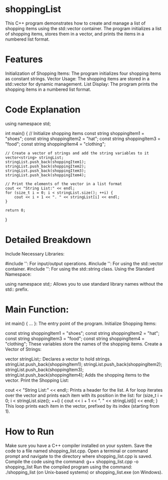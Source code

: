 # shoppingList
This C++ program demonstrates how to create and manage a list of shopping items using the std::vector container. The program initializes a list of shopping items, stores them in a vector, and prints the items in a numbered list format.

# Features
Initialization of Shopping Items: The program initializes four shopping items as constant strings.
Vector Usage: The shopping items are stored in a std::vector for dynamic management.
List Display: The program prints the shopping items in a numbered list format.

# Code Explanation

using namespace std;

int main() {
    // Initialize shopping items
    const string shoppingItem1 = "shoes";
    const string shoppingItem2 = "hat";
    const string shoppingItem3 = "food";
    const string shoppingItem4 = "clothing";

    // Create a vector of strings and add the string variables to it
    vector<string> stringList;
    stringList.push_back(shoppingItem1);
    stringList.push_back(shoppingItem2);
    stringList.push_back(shoppingItem3);
    stringList.push_back(shoppingItem4);

    // Print the elements of the vector in a list format
    cout << "String List:" << endl;
    for (size_t i = 0; i < stringList.size(); ++i) {
        cout << i + 1 << ". " << stringList[i] << endl;
    }

    return 0;
}
# Detailed Breakdown
Include Necessary Libraries:

#include '<iostream>': For input/output operations.
#include '<vector>': For using the std::vector container.
#include '<string>': For using the std::string class.
Using the Standard Namespace:

using namespace std;: Allows you to use standard library names without the std:: prefix.
# Main Function:

int main() { ... }: The entry point of the program.
Initialize Shopping Items:

const string shoppingItem1 = "shoes";
const string shoppingItem2 = "hat";
const string shoppingItem3 = "food";
const string shoppingItem4 = "clothing"; These variables store the names of the shopping items.
Create a Vector of Strings:

vector<string> stringList;: Declares a vector to hold strings.
stringList.push_back(shoppingItem1);
stringList.push_back(shoppingItem2);
stringList.push_back(shoppingItem3);
stringList.push_back(shoppingItem4); Adds the shopping items to the vector.
Print the Shopping List:

cout << "String List:" << endl;: Prints a header for the list.
A for loop iterates over the vector and prints each item with its position in the list:
for (size_t i = 0; i < stringList.size(); ++i) {
    cout << i + 1 << ". " << stringList[i] << endl;
}
This loop prints each item in the vector, prefixed by its index (starting from 1).

# How to Run
Make sure you have a C++ compiler installed on your system.
Save the code to a file named shopping_list.cpp.
Open a terminal or command prompt and navigate to the directory where shopping_list.cpp is saved.
Compile the code using the command: g++ shopping_list.cpp -o shopping_list
Run the compiled program using the command: ./shopping_list (on Unix-based systems) or shopping_list.exe (on Windows).
